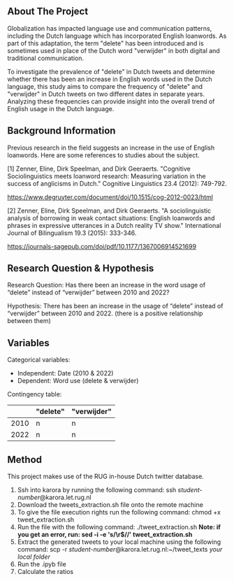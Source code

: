 ## About The Project

Globalization has impacted language use and communication patterns, including the Dutch language which has incorporated English loanwords. As part of this adaptation, the term "delete" has been introduced and is sometimes used in place of the Dutch word "verwijder" in both digital and traditional communication.

To investigate the prevalence of "delete" in Dutch tweets and determine whether there has been an increase in English words used in the Dutch language, this study aims to compare the frequency of "delete" and "verwijder" in Dutch tweets on two different dates in separate years. Analyzing these frequencies can provide insight into the overall trend of English usage in the Dutch language.

## Background Information

Previous research in the field suggests an increase in the use of English loanwords. Here are some references to studies about the subject.

[1] Zenner, Eline, Dirk Speelman, and Dirk Geeraerts. "Cognitive Sociolinguistics meets loanword research: Measuring variation in the success of anglicisms in Dutch." Cognitive Linguistics 23.4 (2012): 749-792.

https://www.degruyter.com/document/doi/10.1515/cog-2012-0023/html

[2] Zenner, Eline, Dirk Speelman, and Dirk Geeraerts. "A sociolinguistic analysis of borrowing in weak contact situations: English loanwords and phrases in expressive utterances in a Dutch reality TV show." International Journal of Bilingualism 19.3 (2015): 333-346.

https://journals-sagepub.com/doi/pdf/10.1177/1367006914521699


## Research Question & Hypothesis

Research Question: Has there been an increase in the word usage of “delete” instead of “verwijder” between 2010
and 2022?

Hypothesis: There has been an increase in the usage of “delete” instead of “verwijder” between 2010 and
2022. (there is a positive relationship between them)

## Variables

Categorical variables:
- Independent: Date (2010 & 2022)
- Dependent: Word use (delete & verwijder)

Contingency table:

|      | "delete" | "verwijder" |
|------|----------|-------------|
| 2010 | n        | n           |
| 2022 | n        | n           |

## Method

This project makes use of the RUG in-house Dutch twitter database.

1. Ssh into karora by running the following command: ssh *student-number*@karora.let.rug.nl
2. Download the tweets_extraction.sh file onto the remote machine 
3. To give the file execution rights run the following command: chmod +x tweet_extraction.sh
4. Run the file with the following command: ./tweet_extraction.sh **Note: if you get an error, run: sed -i -e 's/\r$//' tweet_extraction.sh**
5. Extract the generated tweets to your local machine using the following command: scp -r *student-number*@karora.let.rug.nl:~/tweet_texts *your local folder*
6. Run the .ipyb file
7. Calculate the ratios

